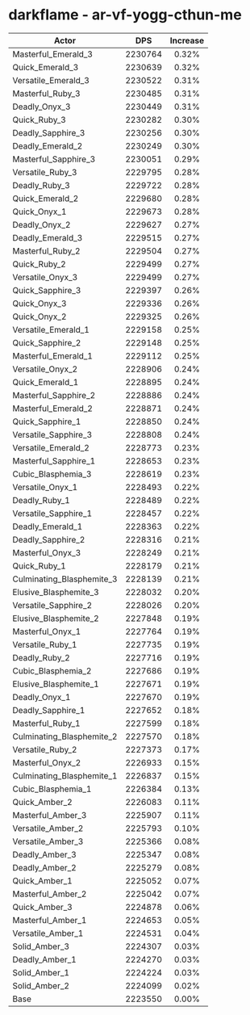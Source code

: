 # darkflame - ar-vf-yogg-cthun-me
| Actor | DPS | Increase |
|---|:---:|:---:|
|Masterful_Emerald_3|2230764|0.32%|
|Quick_Emerald_3|2230639|0.32%|
|Versatile_Emerald_3|2230522|0.31%|
|Masterful_Ruby_3|2230485|0.31%|
|Deadly_Onyx_3|2230449|0.31%|
|Quick_Ruby_3|2230282|0.30%|
|Deadly_Sapphire_3|2230256|0.30%|
|Deadly_Emerald_2|2230249|0.30%|
|Masterful_Sapphire_3|2230051|0.29%|
|Versatile_Ruby_3|2229795|0.28%|
|Deadly_Ruby_3|2229722|0.28%|
|Quick_Emerald_2|2229680|0.28%|
|Quick_Onyx_1|2229673|0.28%|
|Deadly_Onyx_2|2229627|0.27%|
|Deadly_Emerald_3|2229515|0.27%|
|Masterful_Ruby_2|2229504|0.27%|
|Quick_Ruby_2|2229499|0.27%|
|Versatile_Onyx_3|2229499|0.27%|
|Quick_Sapphire_3|2229397|0.26%|
|Quick_Onyx_3|2229336|0.26%|
|Quick_Onyx_2|2229325|0.26%|
|Versatile_Emerald_1|2229158|0.25%|
|Quick_Sapphire_2|2229148|0.25%|
|Masterful_Emerald_1|2229112|0.25%|
|Versatile_Onyx_2|2228906|0.24%|
|Quick_Emerald_1|2228895|0.24%|
|Masterful_Sapphire_2|2228886|0.24%|
|Masterful_Emerald_2|2228871|0.24%|
|Quick_Sapphire_1|2228850|0.24%|
|Versatile_Sapphire_3|2228808|0.24%|
|Versatile_Emerald_2|2228773|0.23%|
|Masterful_Sapphire_1|2228653|0.23%|
|Cubic_Blasphemia_3|2228619|0.23%|
|Versatile_Onyx_1|2228493|0.22%|
|Deadly_Ruby_1|2228489|0.22%|
|Versatile_Sapphire_1|2228457|0.22%|
|Deadly_Emerald_1|2228363|0.22%|
|Deadly_Sapphire_2|2228316|0.21%|
|Masterful_Onyx_3|2228249|0.21%|
|Quick_Ruby_1|2228179|0.21%|
|Culminating_Blasphemite_3|2228139|0.21%|
|Elusive_Blasphemite_3|2228032|0.20%|
|Versatile_Sapphire_2|2228026|0.20%|
|Elusive_Blasphemite_2|2227848|0.19%|
|Masterful_Onyx_1|2227764|0.19%|
|Versatile_Ruby_1|2227735|0.19%|
|Deadly_Ruby_2|2227716|0.19%|
|Cubic_Blasphemia_2|2227686|0.19%|
|Elusive_Blasphemite_1|2227671|0.19%|
|Deadly_Onyx_1|2227670|0.19%|
|Deadly_Sapphire_1|2227652|0.18%|
|Masterful_Ruby_1|2227599|0.18%|
|Culminating_Blasphemite_2|2227570|0.18%|
|Versatile_Ruby_2|2227373|0.17%|
|Masterful_Onyx_2|2226933|0.15%|
|Culminating_Blasphemite_1|2226837|0.15%|
|Cubic_Blasphemia_1|2226384|0.13%|
|Quick_Amber_2|2226083|0.11%|
|Masterful_Amber_3|2225907|0.11%|
|Versatile_Amber_2|2225793|0.10%|
|Versatile_Amber_3|2225366|0.08%|
|Deadly_Amber_3|2225347|0.08%|
|Deadly_Amber_2|2225279|0.08%|
|Quick_Amber_1|2225052|0.07%|
|Masterful_Amber_2|2225042|0.07%|
|Quick_Amber_3|2224878|0.06%|
|Masterful_Amber_1|2224653|0.05%|
|Versatile_Amber_1|2224531|0.04%|
|Solid_Amber_3|2224307|0.03%|
|Deadly_Amber_1|2224270|0.03%|
|Solid_Amber_1|2224224|0.03%|
|Solid_Amber_2|2224099|0.02%|
|Base|2223550|0.00%|

